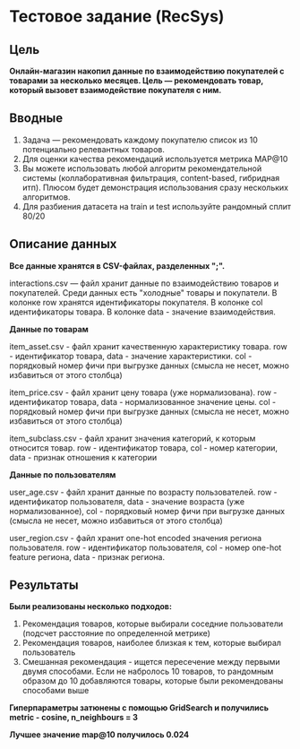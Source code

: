 # Тестовое задание (RecSys)

## Цель

**Онлайн-магазин накопил данные по взаимодействию покупателей с товарами за несколько месяцев. Цель — рекомендовать товар, который вызовет взаимодействие покупателя с ним.**

## Вводные

1. Задача — рекомендовать каждому покупателю список из 10 потенциально релевантных товаров.
2. Для оценки качества рекомендаций используется метрика MAP@10
3. Вы можете использовать любой алгоритм рекомендательной системы (коллаборативная фильтрация, content-based, гибридная итп). Плюсом будет демонстрация использования сразу нескольких алгоритмов.
4. Для разбиения датасета на train и test используйте рандомный сплит 80/20

## Описание данных

**Все данные хранятся в CSV-файлах, разделенных ";".**

interactions.csv — файл хранит данные по взаимодействию товаров и покупателей. Среди данных есть "холодные" товары и покупатели. В колонке row хранятся идентификаторы покупателя. В колонке col идентификаторы товара. В колонке data - значение взаимодействия.

**Данные по товарам**

item_asset.csv - файл хранит качественную характеристику товара. row - идентификатор товара, data - значение характеристики. col - порядковый номер фичи при выгрузке данных (смысла не несет, можно избавиться от этого столбца)

item_price.csv - файл хранит цену товара (уже нормализована). row - идентификатор товара, data - нормализованное значение цены. col - порядковый номер фичи при выгрузке данных (смысла не несет, можно избавиться от этого столбца)

item_subclass.csv - файл хранит значения категорий, к которым относится товар. row - идентификатор товара, col - номер категории, data - признак отношения к категории

**Данные по пользователям**

user_age.csv - файл хранит данные по возрасту пользователей. row - идентификатор пользователя, data - значение возраста (уже нормализованное), col - порядковый номер фичи при выгрузке данных (смысла не несет, можно избавиться от этого столбца)

user_region.csv - файл хранит one-hot encoded значения региона пользователя. row - идентификатор пользователя, col - номер one-hot feature региона, data - признак региона.

## Результаты

**Были реализованы несколько подходов:**

1. Рекомендация товаров, которые выбирали соседние пользователи (подсчет расстояние по определенной метрике)
2. Рекомендация товаров, наиболее близкая к тем, которые выбирал пользователь
3. Смешанная рекомендация - ищется пересечение между первыми двумя способами. Если не набролось 10 товаров, то рандомным образом до 10 добавляются товары, которые были рекомендованы способами выше

**Гиперпараметры затюнены с помощью GridSearch и получились metric - cosine, n_neighbours = 3**

**Лучшее значение map@10 получилось 0.024**
